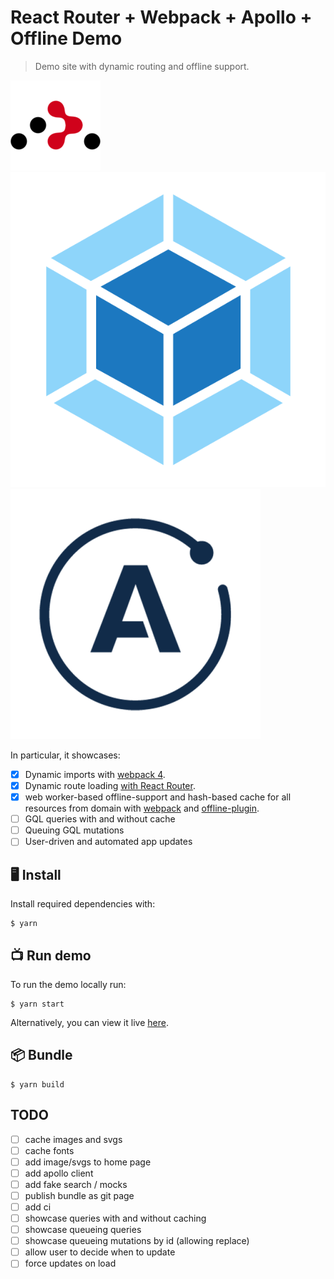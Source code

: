 # React Router + Webpack + Apollo + Offline Demo

> Demo site with dynamic routing and offline support.

![](./assets/reactrouter-logo.png) ![](./assets/webpack-logo.png) ![](./assets/apollo-logo.png)

In particular, it showcases:

- [x] Dynamic imports with [webpack 4](https://webpack.js.org/).
- [x] Dynamic route loading [with React Router](https://github.com/ReactTraining/react-router).
- [x] web worker-based offline-support and hash-based cache for all resources from domain with [webpack](https://webpack.js.org/) and [offline-plugin](https://github.com/NekR/offline-plugin).
- [ ] GQL queries with and without cache
- [ ] Queuing GQL mutations
- [ ] User-driven and automated app updates

## 🖥 Install

Install required dependencies with:

```shell
$ yarn
```

## 📺 Run demo

To run the demo locally run:

```shell
$ yarn start
```

Alternatively, you can view it live [here](https://obartra.github.io/offline).

## 📦 Bundle

```shell
$ yarn build
```

## TODO

- [ ] cache images and svgs
- [ ] cache fonts
- [ ] add image/svgs to home page
- [ ] add apollo client
- [ ] add fake search / mocks
- [ ] publish bundle as git page
- [ ] add ci
- [ ] showcase queries with and without caching
- [ ] showcase queueing queries
- [ ] showcase queueing mutations by id (allowing replace)
- [ ] allow user to decide when to update
- [ ] force updates on load
